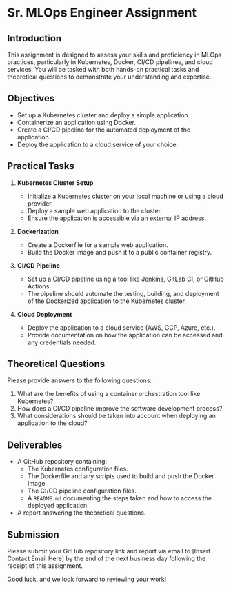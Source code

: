 # Sr. MLOps Engineer Assignment

## Introduction
This assignment is designed to assess your skills and proficiency in MLOps practices, particularly in Kubernetes, Docker, CI/CD pipelines, and cloud services. You will be tasked with both hands-on practical tasks and theoretical questions to demonstrate your understanding and expertise.

## Objectives
- Set up a Kubernetes cluster and deploy a simple application.
- Containerize an application using Docker.
- Create a CI/CD pipeline for the automated deployment of the application.
- Deploy the application to a cloud service of your choice.

## Practical Tasks
1. **Kubernetes Cluster Setup**
   - Initialize a Kubernetes cluster on your local machine or using a cloud provider.
   - Deploy a sample web application to the cluster.
   - Ensure the application is accessible via an external IP address.

2. **Dockerization**
   - Create a Dockerfile for a sample web application.
   - Build the Docker image and push it to a public container registry.

3. **CI/CD Pipeline**
   - Set up a CI/CD pipeline using a tool like Jenkins, GitLab CI, or GitHub Actions.
   - The pipeline should automate the testing, building, and deployment of the Dockerized application to the Kubernetes cluster.

4. **Cloud Deployment**
   - Deploy the application to a cloud service (AWS, GCP, Azure, etc.).
   - Provide documentation on how the application can be accessed and any credentials needed.

## Theoretical Questions
Please provide answers to the following questions:
1. What are the benefits of using a container orchestration tool like Kubernetes?
2. How does a CI/CD pipeline improve the software development process?
3. What considerations should be taken into account when deploying an application to the cloud?

## Deliverables
- A GitHub repository containing:
  - The Kubernetes configuration files.
  - The Dockerfile and any scripts used to build and push the Docker image.
  - The CI/CD pipeline configuration files.
  - A `README.md` documenting the steps taken and how to access the deployed application.
- A report answering the theoretical questions.

## Submission
Please submit your GitHub repository link and report via email to [Insert Contact Email Here] by the end of the next business day following the receipt of this assignment.

Good luck, and we look forward to reviewing your work!
